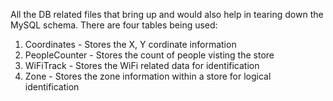 All the DB related files that bring up and would also help in tearing down the MySQL schema. There are four tables being used:
<br/>
1. Coordinates - Stores the X, Y cordinate information
2. PeopleCounter - Stores the count of people visting the store
3. WiFiTrack - Stores the WiFi related data for identification
4. Zone - Stores the zone information within a store for logical identification
